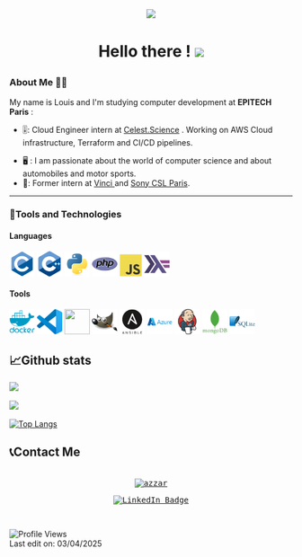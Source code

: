 <div id="header" align="center">
      <img src="https://media.giphy.com/media/xT9IgzoKnwFNmISR8I/giphy.gif" width="200"/>
</div>

<h1>
  <p align="center"/>
  Hello there !
  <img src="https://media.giphy.com/media/hvRJCLFzcasrR4ia7z/giphy.gif" width="35px"/>
  </p>
</h1>

### About Me 👨‍💻 &nbsp;
My name is Louis and I'm studying computer development at **EPITECH Paris** : 

- 🎚️: Cloud Engineer intern at <a href="https://www.celest.science/"> Celest.Science</a> . Working on AWS Cloud infrastructure, Terraform and CI/CD pipelines.
<!-- - ⌛ : Looking for Job Opportunities in MotorSpot Engineering. -->
- 🖥️ : I am passionate about the world of computer science and about automobiles and motor sports.
- 💼: Former intern at <a href="https://www.vinci.com/"> Vinci </a> and <a href="https://csl.sony.fr/"> Sony CSL Paris</a>.
  
---

### 🔧Tools and Technologies
#### Languages
<p>
  <img src="https://github.com/devicons/devicon/blob/master/icons/c/c-original.svg" title="C" alt="C" width="45" height="45" />
  <img src="https://github.com/devicons/devicon/blob/master/icons/cplusplus/cplusplus-original.svg" width="45" heigth="45" />
  <img src="https://github.com/devicons/devicon/blob/master/icons/python/python-original.svg" width="45" heigth="45" />
  <img src="https://github.com/devicons/devicon/blob/master/icons/php/php-original.svg" width="45" heigth="45" />
  <img src="https://github.com/devicons/devicon/blob/master/icons/javascript/javascript-original.svg" width="40" heigth="40" />
  <img src="https://github.com/devicons/devicon/blob/master/icons/haskell/haskell-original.svg" width="45" heigth="45" />
</p>

<!--- ### OS
<p>
  <img src="https://github.com/devicons/devicon/blob/master/icons/windows8/windows8-original.svg" width="45" heigth="45" />
  <img src="https://github.com/devicons/devicon/blob/master/icons/linux/linux-original.svg" width="45" heigth="45" />
  <img src="https://github.com/devicons/devicon/blob/master/icons/fedora/fedora-original.svg" width="45" weigth="45" />
  <img src="https://github.com/devicons/devicon/blob/master/icons/redhat/redhat-plain-wordmark.svg" width="45" weigth="45" />
</p> -->

#### Tools
<p>
  <img src="https://github.com/devicons/devicon/blob/master/icons/docker/docker-plain-wordmark.svg" width="45" heigth="45" />
  <img src="https://github.com/devicons/devicon/blob/master/icons/vscode/vscode-original.svg" width="45" heigth="45" />
  <img src="https://pngimg.com/uploads/github/github_PNG40.png" width="45" height="45" />
  <img src="https://github.com/devicons/devicon/blob/master/icons/gimp/gimp-original.svg" width="45" heigth="45" />
  <img src="https://github.com/devicons/devicon/blob/master/icons/ansible/ansible-original-wordmark.svg" width="45" heigth="45" />
  <img src="https://github.com/devicons/devicon/blob/master/icons/azure/azure-original-wordmark.svg" width="45" heigth="45" />
  <img src="https://github.com/devicons/devicon/blob/master/icons/jenkins/jenkins-original.svg" width="45" heigth="45" />
  <img src="https://github.com/devicons/devicon/blob/master/icons/mongodb/mongodb-plain-wordmark.svg" width="45" heigth="45" />
  <img src="https://github.com/devicons/devicon/blob/master/icons/sqlite/sqlite-original-wordmark.svg" width="45" heigth="45" />
      
</p>

 ## 📈Github stats 

![](https://github-readme-streak-stats.herokuapp.com/?user=LouisHLT&theme=github_dark)

 ![](http://github-profile-summary-cards.vercel.app/api/cards/profile-details?username=LouisHLT&theme=github_dark) 
 
[![Top Langs](https://github-readme-stats.vercel.app/api/top-langs/?username=LouisHLT&layout=compact&theme=github_dark&show_icons=true)](https://github.com/LouisHLT/github-readme-stats)

## 📞Contact Me
<div>
  <samp>
    <p align="center">
      <br/>
      <a href="mailto:louis.hulot@outlook.fr" target="blank"><img align="center"
         src="https://img.shields.io/badge/gmail-EA4335.svg?style=for-the-badge&logo=gmail&logoColor=white"
         alt="azzar" height="30"/></a>
    </p>
      <div id="badge"  align="center">
        <a href="https://www.linkedin.com/in/louis-hulot/">
           <img src="https://img.shields.io/badge/LinkedIn-blue?style=for-the-badge&logo=linkedin&logoColor=white" alt="LinkedIn Badge"/>
        </a>
      </div>
  <p align="center">
      <br>
    </p>
  </samp>
</div>

![Profile Views](https://komarev.com/ghpvc/?username=LouisHLT) 
<br>
Last edit on: 03/04/2025
